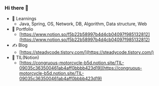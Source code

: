 ### Hi there 👋
- 🌱 Learnings
  - Java, Spring, OS, Network, DB, Algorithm, Data structure, Web  
- 🤔 Portfolio
  - [https://www.notion.so/f5b22b58997b4d4cb04097f985132812](https://www.notion.so/f5b22b58997b4d4cb04097f985132812)
- ✍️ Blog
  - [https://steadycode.tistory.com/](https://steadycode.tistory.com/)  
- 📗 TIL(Notion)  
  - [https://congruous-motorcycle-b5d.notion.site/TIL-09035c363500461ab4aff0bbbb423d19](https://congruous-motorcycle-b5d.notion.site/TIL-09035c363500461ab4aff0bbbb423d19)  
<!--
**KIM-KYOUNG-OH/KIM-KYOUNG-OH** is a ✨ _special_ ✨ repository because its `README.md` (this file) appears on your GitHub profile.

Here are some ideas to get you started:

- 🔭 I’m currently working on ...
- 🌱 I’m currently learning ...
- 👯 I’m looking to collaborate on ...
- 🤔 I’m looking for help with ...
- 💬 Ask me about ...
- 📫 How to reach me: ...
- 😄 Pronouns: ...
- ⚡ Fun fact: ...
-->
